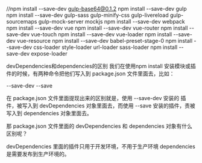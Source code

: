 //npm install --save-dev gulp-base64@0.1.2
npm install --save-dev gulp
npm install --save-dev gulp-sass
gulp-minify-css
gulp-livereload
gulp-sourcemaps
gulp-mock-server
mockjs
npm install --save-dev webpack
npm install --save-dev vue
npm install --save-dev vue-router
npm install --save-dev vue-touch
npm install --save-dev vue-loader
npm install --save-dev vue-resource
npm install --save-dev babel-preset-stage-0
npm install --save-dev css-loader style-loader url-loader sass-loader
npm install --save-dev expose-loader



devDependencies和dependencies的区别
我们在使用npm install 安装模块或插件的时候，有两种命令把他们写入到 package.json 文件里面去，比如：

--save-dev
--save

在 package.json 文件里面提现出来的区别就是，使用 --save-dev 安装的 插件，被写入到 devDependencies 对象里面去，而使用 --save 安装的插件，责被写入到 dependencies 对象里面去。

那 package.json 文件里面的 devDependencies  和 dependencies 对象有什么区别呢？

devDependencies  里面的插件只用于开发环境，不用于生产环境
dependencies     是需要发布到生产环境的。